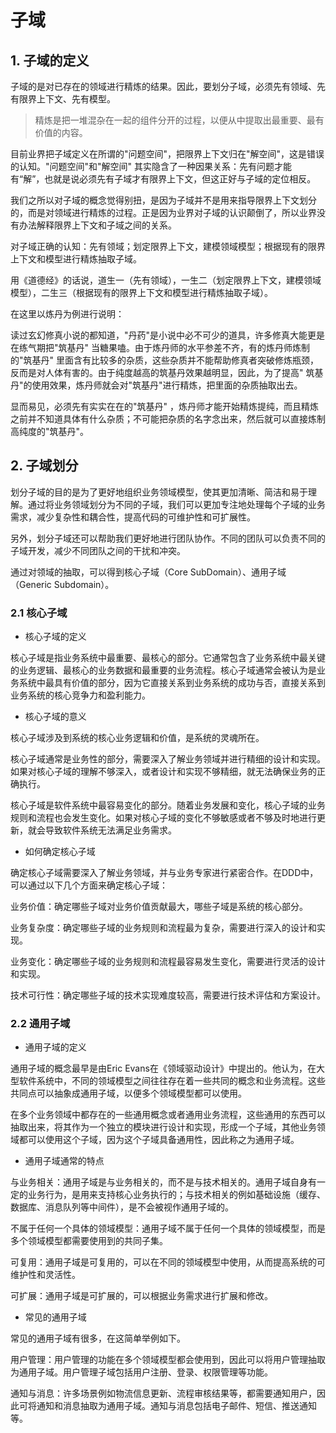 # 子域

## 1. 子域的定义

子域的是对已存在的领域进行精炼的结果。因此，要划分子域，必须先有领域、先有限界上下文、先有模型。

> 精炼是把一堆混杂在一起的组件分开的过程，以便从中提取出最重要、最有价值的内容。

目前业界把子域定义在所谓的"问题空间"，把限界上下文归在"解空间"，这是错误的认知。"问题空间"和"解空间"
其实隐含了一种因果关系：先有问题才能有“解”，也就是说必须先有子域才有限界上下文，但这正好与子域的定位相反。

我们之所以对子域的概念觉得别扭，是因为子域并不是用来指导限界上下文划分的，而是对领域进行精炼的过程。正是因为业界对子域的认识颠倒了，所以业界没有办法解释限界上下文和子域之间的关系。

对子域正确的认知：先有领域；划定限界上下文，建模领域模型；根据现有的限界上下文和模型进行精炼抽取子域。

用《道德经》的话说，道生一（先有领域），一生二（划定限界上下文，建模领域模型），二生三（根据现有的限界上下文和模型进行精炼抽取子域）。

在这里以炼丹为例进行说明：

读过玄幻修真小说的都知道，"丹药"是小说中必不可少的道具，许多修真大能更是在练气期把"筑基丹"
当糖果嗑。由于炼丹师的水平参差不齐，有的炼丹师炼制的"筑基丹"
里面含有比较多的杂质，这些杂质并不能帮助修真者突破修炼瓶颈，反而是对人体有害的。由于纯度越高的筑基丹效果越明显，因此，为了提高"
筑基丹"的使用效果，炼丹师就会对"筑基丹"进行精炼，把里面的杂质抽取出去。

显而易见，必须先有实实在在的"筑基丹"
，炼丹师才能开始精炼提纯，而且精炼之前并不知道具体有什么杂质；不可能把杂质的名字念出来，然后就可以直接炼制高纯度的"筑基丹"。

## 2. 子域划分

划分子域的目的是为了更好地组织业务领域模型，使其更加清晰、简洁和易于理解。通过将业务领域划分为不同的子域，我们可以更加专注地处理每个子域的业务需求，减少复杂性和耦合性，提高代码的可维护性和可扩展性。

另外，划分子域还可以帮助我们更好地进行团队协作。不同的团队可以负责不同的子域开发，减少不同团队之间的干扰和冲突。

通过对领域的抽取，可以得到核心子域（Core SubDomain）、通用子域（Generic Subdomain）。

### 2.1 核心子域

- 核心子域的定义

核心子域是指业务系统中最重要、最核心的部分。它通常包含了业务系统中最关键的业务逻辑、最核心的业务数据和最重要的业务流程。核心子域通常会被认为是业务系统中最具有价值的部分，因为它直接关系到业务系统的成功与否，直接关系到业务系统的核心竞争力和盈利能力。

- 核心子域的意义

核心子域涉及到系统的核心业务逻辑和价值，是系统的灵魂所在。

核心子域通常是业务性的部分，需要深入了解业务领域并进行精细的设计和实现。如果对核心子域的理解不够深入，或者设计和实现不够精细，就无法确保业务的正确执行。

核心子域是软件系统中最容易变化的部分。随着业务发展和变化，核心子域的业务规则和流程也会发生变化。如果对核心子域的变化不够敏感或者不够及时地进行更新，就会导致软件系统无法满足业务需求。

- 如何确定核心子域

确定核心子域需要深入了解业务领域，并与业务专家进行紧密合作。在DDD中，可以通过以下几个方面来确定核心子域：

业务价值：确定哪些子域对业务价值贡献最大，哪些子域是系统的核心部分。

业务复杂度：确定哪些子域的业务规则和流程最为复杂，需要进行深入的设计和实现。

业务变化：确定哪些子域的业务规则和流程最容易发生变化，需要进行灵活的设计和实现。

技术可行性：确定哪些子域的技术实现难度较高，需要进行技术评估和方案设计。

### 2.2 通用子域

- 通用子域的定义

通用子域的概念最早是由Eric Evans在《领域驱动设计》中提出的。他认为，在大型软件系统中，不同的领域模型之间往往存在着一些共同的概念和业务流程。这些共同点可以抽象成通用子域，以便多个领域模型都可以使用。

在多个业务领域中都存在的一些通用概念或者通用业务流程，这些通用的东西可以抽取出来，将其作为一个独立的模块进行设计和实现，形成一个子域，其他业务领域都可以使用这个子域，因为这个子域具备通用性，因此称之为通用子域。

- 通用子域通常的特点

与业务相关：通用子域是与业务相关的，而不是与技术相关的。通用子域自身有一定的业务行为，是用来支持核心业务执行的；与技术相关的例如基础设施（缓存、数据库、消息队列等中间件），是不会被视作通用子域的。

不属于任何一个具体的领域模型：通用子域不属于任何一个具体的领域模型，而是多个领域模型都需要使用到的共同子集。

可复用：通用子域是可复用的，可以在不同的领域模型中使用，从而提高系统的可维护性和灵活性。

可扩展：通用子域是可扩展的，可以根据业务需求进行扩展和修改。

- 常见的通用子域

常见的通用子域有很多，在这简单举例如下。

用户管理：用户管理的功能在多个领域模型都会使用到，因此可以将用户管理抽取为通用子域。用户管理子域包括用户注册、登录、权限管理等功能。

通知与消息：许多场景例如物流信息更新、流程审核结果等，都需要通知用户，因此可将通知和消息抽取为通用子域。通知与消息包括电子邮件、短信、推送通知等。

<!--@include: ../footer.md-->
